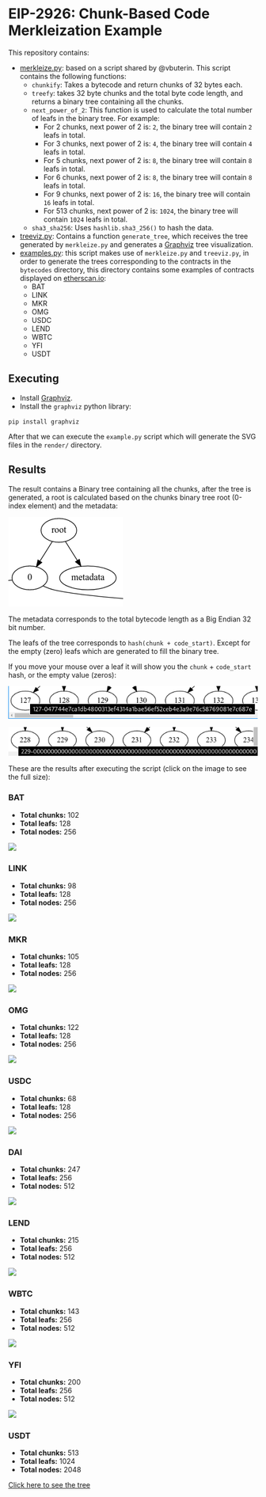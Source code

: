 # EIP-2926: Chunk-Based Code Merkleization Example

This repository contains:

- [merkleize.py](https://github.com/hugo-dc/code-chunks/blob/master/merkleize.py):
based on a script shared by @vbuterin. This script contains the following functions:
    - `chunkify`: Takes a bytecode and return chunks of 32 bytes each.
    - `treefy`: takes 32 byte chunks and the total byte code length, and returns a binary tree containing all the chunks.
    - `next_power_of_2`: This function is used to calculate the total number of leafs in the binary tree. For example:
        - For 2 chunks, next power of 2 is: `2`, the binary tree will contain `2` leafs in total.
        - For 3 chunks, next power of 2 is: `4`, the binary tree will contain `4` leafs in total.
        - For 5 chunks, next power of 2 is: `8`, the binary tree will contain `8` leafs in total.
        - For 6 chunks, next power of 2 is: `8`, the binary tree will contain `8` leafs in total.
        - For 9 chunks, next power of 2 is: `16`, the binary tree will contain `16` leafs in total.
        - For 513 chunks, next power of 2 is: `1024`, the binary tree will contain `1024` leafs in total.
    - `sha3_sha256`: Uses `hashlib.sha3_256()` to hash the data.
- [treeviz.py](https://github.com/hugo-dc/code-chunks/blob/master/treeviz.py): Contains a function `generate_tree`, which receives the tree generated by `merkleize.py` and generates a [Graphviz](https://graphviz.readthedocs.io/en/stable/) tree visualization.
- [examples.py](https://github.com/hugo-dc/code-chunks/blob/master/examples.py): this script makes use of `merkleize.py` and `treeviz.py`, in order to generate the trees corresponding to the contracts in the `bytecodes` directory, this directory contains some examples of contracts displayed on [etherscan.io](https://etherscan.io/tokens):
    - BAT
    - LINK
    - MKR
    - OMG
    - USDC
    - LEND
    - WBTC
    - YFI
    - USDT

## Executing

- Install [Graphviz](https://graphviz.org/download/).
- Install the `graphviz` python library:

```
pip install graphviz
```
    
After that we can execute the `example.py` script which will generate the SVG
files in the `render/` directory.

## Results

The result contains a Binary tree containing all the chunks, after the tree is
generated, a root is calculated based on the chunks binary tree root (0-index
element) and the metadata:

![](img/root_calculation.png)

The metadata corresponds to the total bytecode length as a Big Endian 32 bit
number.

The leafs of the tree corresponds to `hash(chunk + code_start)`. Except for the
empty (zero) leafs which are generated to fill the binary tree.

If you move your mouse over a leaf it will show you the `chunk` + `code_start`
hash, or the empty value (zeros):

![](img/leaf_example.png)

![](img/leaf_example_2.png)

These are the results after executing the script (click on the image to see the
full size):

### BAT

- **Total chunks:** 102
- **Total leafs:** 128
- **Total nodes:** 256

![](https://raw.githubusercontent.com/hugo-dc/code-chunks/master/render/bat.dot.svg)

### LINK

- **Total chunks:** 98
- **Total leafs:** 128
- **Total nodes:** 256

![](https://raw.githubusercontent.com/hugo-dc/code-chunks/master/render/link.dot.svg)

### MKR

- **Total chunks:** 105
- **Total leafs:** 128
- **Total nodes:** 256

![](https://raw.githubusercontent.com/hugo-dc/code-chunks/master/render/mkr.dot.svg)

### OMG

- **Total chunks:** 122
- **Total leafs:** 128
- **Total nodes:** 256

![](https://raw.githubusercontent.com/hugo-dc/code-chunks/master/render/omg.dot.svg)

### USDC

- **Total chunks:** 68
- **Total leafs:** 128
- **Total nodes:** 256

![](https://raw.githubusercontent.com/hugo-dc/code-chunks/master/render/usdc.dot.svg)

### DAI

- **Total chunks:** 247
- **Total leafs:** 256
- **Total nodes:** 512

![](https://raw.githubusercontent.com/hugo-dc/code-chunks/master/render/dai.dot.svg)

### LEND

- **Total chunks:** 215
- **Total leafs:** 256
- **Total nodes:** 512

![](https://raw.githubusercontent.com/hugo-dc/code-chunks/master/render/lend.dot.svg)

### WBTC

- **Total chunks:** 143
- **Total leafs:** 256
- **Total nodes:** 512

![](https://raw.githubusercontent.com/hugo-dc/code-chunks/master/render/wbtc.dot.svg)

### YFI

- **Total chunks:** 200
- **Total leafs:** 256
- **Total nodes:** 512

![](https://raw.githubusercontent.com/hugo-dc/code-chunks/master/render/yfi.dot.svg)

### USDT

- **Total chunks:** 513
- **Total leafs:** 1024
- **Total nodes:** 2048

[Click here to see the
tree](https://raw.githubusercontent.com/hugo-dc/code-chunks/master/render/usdt.dot.svg)